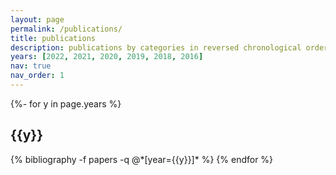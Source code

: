 ```yaml
---
layout: page
permalink: /publications/
title: publications
description: publications by categories in reversed chronological order. Also see <a href="https://scholar.google.com/citations?user=1uzYEI0AAAAJ&hl=en" target="_blank"><b>Google Scholar<b/></a>
years: [2022, 2021, 2020, 2019, 2018, 2016]
nav: true
nav_order: 1
---
```

<!-- _pages/publications.md -->
<div class="publications">

{%- for y in page.years %}
  <h2 class="year">{{y}}</h2>
  {% bibliography -f papers -q @*[year={{y}}]* %}
{% endfor %}

</div>